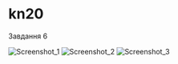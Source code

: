 # kn20
Завдання 6


![Screenshot_1](https://user-images.githubusercontent.com/84195621/121865153-4f5e2580-cd06-11eb-8838-8d0b4a1542e9.png)
![Screenshot_2](https://user-images.githubusercontent.com/84195621/121865166-52f1ac80-cd06-11eb-9edc-3f678b4515db.png)
![Screenshot_3](https://user-images.githubusercontent.com/84195621/121865174-54bb7000-cd06-11eb-8b7a-e81d1db1178f.png)
